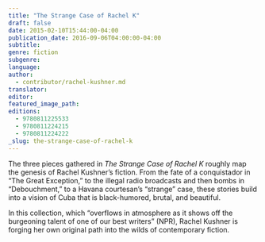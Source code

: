 ```yaml
---
title: "The Strange Case of Rachel K"
draft: false
date: 2015-02-10T15:44:00-04:00
publication_date: 2016-09-06T04:00:00-04:00
subtitle:
genre: fiction
subgenre:
language:
author:
  - contributor/rachel-kushner.md
translator:
editor:
featured_image_path:
editions:
  - 9780811225533
  - 9780811224215
  - 9780811224222
_slug: the-strange-case-of-rachel-k
---
```


The three pieces gathered in _The Strange Case of Rachel K_ roughly map the genesis of Rachel Kushner’s fiction. From the fate of a conquistador in “The Great Exception,” to the illegal radio broadcasts and then bombs in “Debouchment,” to a Havana courtesan’s “strange” case, these stories build into a vision of Cuba that is black-humored, brutal, and beautiful.

In this collection, which “overflows in atmosphere as it shows off the burgeoning talent of one of our best writers” (NPR), Rachel Kushner is forging her own original path into the wilds of contemporary fiction.

